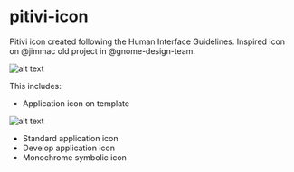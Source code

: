 # pitivi-icon
Pitivi icon created following the Human Interface Guidelines.
Inspired icon on @jimmac old project in @gnome-design-team.

![alt text](https://github.com/bdac-git/pitivi-icon/blob/main/Pitivi-icon.png?raw=true)

This includes:

* Application icon on template

![alt text](https://github.com/bdac-git/pitivi-icon/blob/main/Pitivi-template.png?raw=true)

* Standard application icon
* Develop application icon
* Monochrome symbolic icon

